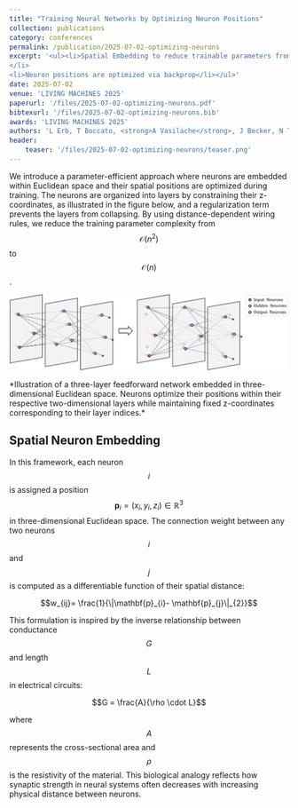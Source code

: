 ```yaml
---
title: "Training Neural Networks by Optimizing Neuron Positions"
collection: publications
category: conferences
permalink: /publication/2025-07-02-optimizing-neurons
excerpt: '<ul><li>Spatial Embedding to reduce trainable parameters from O(N<sup>2</sup>) to O(N)
</li>
<li>Neuron positions are optimized via backprop</li></ul>'
date: 2025-07-02
venue: 'LIVING MACHINES 2025'
paperurl: '/files/2025-07-02-optimizing-neurons.pdf'
bibtexurl: '/files/2025-07-02-optimizing-neurons.bib'
awards: 'LIVING MACHINES 2025'
authors: 'L Erb, T Boccato, <strong>A Vasilache</strong>, J Becker, N Toschi'
header: 
    teaser: '/files/2025-07-02-optimizing-neurons/teaser.png'
---
```


We introduce a parameter-efficient approach where
neurons are embedded within Euclidean space and their spatial positions are
optimized during training. The neurons
are organized into layers by constraining their z-coordinates, as illustrated
in the figure below, and a regularization term prevents the
layers from collapsing. By using distance-dependent wiring rules, we reduce the
training parameter complexity from $$\mathcal{O}(n^2)$$ to $$\mathcal{O}(n)$$.

<p align="center">
  <img src="/files/2025-07-02-optimizing-neurons/images/3d-ann-structure.png" alt="3D ANN Structure">
</p>
*Illustration of a three-layer feedforward network embedded in three-dimensional Euclidean space. Neurons optimize their positions within their respective two-dimensional layers while maintaining fixed z-coordinates corresponding to their layer indices.*

## Spatial Neuron Embedding

In this framework, each neuron $$i$$ is assigned a position $$\mathbf{p}_{i}=
    (x_{i} , y_{i}, z_{i}) \in \mathbb{R}^{3}$$ in three-dimensional Euclidean
space. The connection weight between any two neurons $$i$$ and $$j$$ is computed as
a differentiable function of their spatial distance:

$$w_{ij}= \frac{1}{\|\mathbf{p}_{i}- \mathbf{p}_{j}\|_{2}}$$

This formulation is inspired by the inverse relationship between conductance
$$G$$ and length $$L$$ in electrical circuits:

$$G = \frac{A}{\rho \cdot L}$$

where $$A$$ represents the cross-sectional area and $$\rho$$ is the resistivity of
the material. This biological analogy reflects how synaptic strength in neural
systems often decreases with increasing physical distance between neurons.
